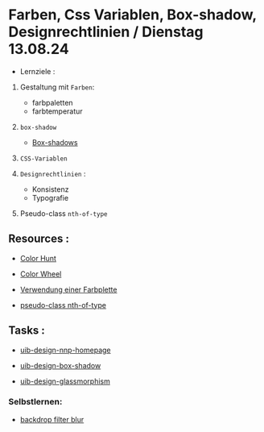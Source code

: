 # Farben, Css Variablen, Box-shadow, Designrechtlinien / Dienstag 13.08.24

- Lernziele :

1. Gestaltung mit `Farben`:
   - farbpaletten
   - farbtemperatur
2. `box-shadow`

   - [Box-shadows](https://www.joshwcomeau.com/css/designing-shadows/)

3. `CSS-Variablen`

4. `Designrechtlinien` :

   - Konsistenz
   - Typografie

5. Pseudo-class `nth-of-type`

## Resources :

- [Color Hunt](https://colorhunt.co/)

- [Color Wheel](https://color.adobe.com/de/create/color-wheel)

- [Verwendung einer Farbplette](https://www.realtimecolors.com/?colors=050315-fbfbfe-2f27ce-dedcff-433bff&fonts=Inter-Inter)

- [pseudo-class nth-of-type](https://developer.mozilla.org/en-US/docs/Web/CSS/:nth-of-type)

## Tasks :

- [uib-design-nnp-homepage](https://classroom.github.com/a/brmv0cLn)

- [uib-design-box-shadow](https://classroom.github.com/a/lSGAb_dt)

- [uib-design-glassmorphism](https://classroom.github.com/a/HsZgdJ__)

### Selbstlernen:

- [backdrop filter blur](https://developer.mozilla.org/en-US/docs/Web/CSS/backdrop-filter)
